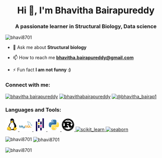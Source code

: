 <h1 align="center">Hi 👋, I'm Bhavitha Bairapureddy</h1>
<h3 align="center">A passionate learner in Structural Biology, Data science </h3>

<p align="left"> <img src="https://komarev.com/ghpvc/?username=bhavi8701&label=Profile%20views&color=0e75b6&style=flat" alt="bhavi8701" /> </p>

- 💬 Ask me about **Structural biology**

- 📫 How to reach me **bhavitha.bairapureddy@gmail.com**

- ⚡ Fun fact **I am not funny :)**

<h3 align="left">Connect with me:</h3>
<p align="left">
<a href="https://linkedin.com/in/bhavitha bairapureddy" target="blank"><img align="center" src="https://raw.githubusercontent.com/rahuldkjain/github-profile-readme-generator/master/src/images/icons/Social/linked-in-alt.svg" alt="bhavitha bairapureddy" height="30" width="40" /></a>
<a href="https://kaggle.com/bhavithabairapureddy" target="blank"><img align="center" src="https://raw.githubusercontent.com/rahuldkjain/github-profile-readme-generator/master/src/images/icons/Social/kaggle.svg" alt="bhavithabairapureddy" height="30" width="40" /></a>
<a href="https://www.hackerrank.com/@bhavitha_bairap1" target="blank"><img align="center" src="https://raw.githubusercontent.com/rahuldkjain/github-profile-readme-generator/master/src/images/icons/Social/hackerrank.svg" alt="@bhavitha_bairap1" height="30" width="40" /></a>
</p>

<h3 align="left">Languages and Tools:</h3>
<p align="left"> <a href="https://www.linux.org/" target="_blank" rel="noreferrer"> <img src="https://raw.githubusercontent.com/devicons/devicon/master/icons/linux/linux-original.svg" alt="linux" width="40" height="40"/> </a> <a href="https://www.mysql.com/" target="_blank" rel="noreferrer"> <img src="https://raw.githubusercontent.com/devicons/devicon/master/icons/mysql/mysql-original-wordmark.svg" alt="mysql" width="40" height="40"/> </a> <a href="https://pandas.pydata.org/" target="_blank" rel="noreferrer"> <img src="https://raw.githubusercontent.com/devicons/devicon/2ae2a900d2f041da66e950e4d48052658d850630/icons/pandas/pandas-original.svg" alt="pandas" width="40" height="40"/> </a> <a href="https://www.python.org" target="_blank" rel="noreferrer"> <img src="https://raw.githubusercontent.com/devicons/devicon/master/icons/python/python-original.svg" alt="python" width="40" height="40"/> </a> <a href="https://www.rust-lang.org" target="_blank" rel="noreferrer"> <img src="https://raw.githubusercontent.com/devicons/devicon/master/icons/rust/rust-plain.svg" alt="rust" width="40" height="40"/> </a> <a href="https://scikit-learn.org/" target="_blank" rel="noreferrer"> <img src="https://upload.wikimedia.org/wikipedia/commons/0/05/Scikit_learn_logo_small.svg" alt="scikit_learn" width="40" height="40"/> </a> <a href="https://seaborn.pydata.org/" target="_blank" rel="noreferrer"> <img src="https://seaborn.pydata.org/_images/logo-mark-lightbg.svg" alt="seaborn" width="40" height="40"/> </a> </p>

<p><img align="left" src="https://github-readme-stats.vercel.app/api/top-langs?username=bhavi8701&show_icons=true&locale=en&layout=compact" alt="bhavi8701" /></p>

<p>&nbsp;<img align="center" src="https://github-readme-stats.vercel.app/api?username=bhavi8701&show_icons=true&locale=en" alt="bhavi8701" /></p>

<p><img align="center" src="https://github-readme-streak-stats.herokuapp.com/?user=bhavi8701&" alt="bhavi8701" /></p>


